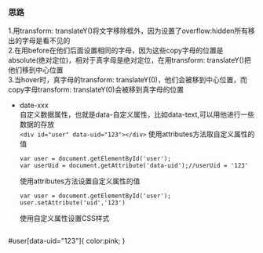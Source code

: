 ### 思路  
1.用transform: translateY()将文字移除框外，因为设置了overflow:hidden所有移出的字母是看不见的  
2.在用before在他们后面设置相同的字母，因为这些copy字母的位置是absolute(绝对定位)，相对于真字母是绝对定位，在用transform: translateY()把他们移到中心位置  
3.当hover时，真字母的transform: translateY(0)，他们会被移到中心位置，而copy字母transform: translateY(0)会被移到真字母的位置
* date-xxx  
  自定义数据属性，也就是data-自定义属性，比如data-text,可以用他进行一些数据的存放  
  `<div id="user" data-uid="123"></div>` 
  使用attributes方法取自定义属性的值  
  ```
  var user = document.getElementById('user');
  var userUid = document.getAttribute('data-uid');//userUid = '123'
  ```
  使用attributes方法设置自定义属性的值
  ```
  var user = document.getElementById('user');
  user.setAttribute('uid','123')
  ```
  使用自定义属性设置CSS样式
  ```
#user[data-uid="123"]{
    color:pink;
}
  ```
